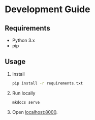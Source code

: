 # Development Guide

## Requirements

- Python 3.x
- pip

## Usage

1. Install

    ```sh
    pip install -r requirements.txt
    ```

2. Run locally

    ```sh
    mkdocs serve
    ```

3. Open [localhost:8000](http://localhost:8000).
